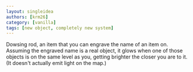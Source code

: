 ```yaml
---
layout: singleidea
authors: [krm26]
category: [vanilla]
tags: [new object, completely new system]
---
```

Dowsing rod, an item that you can engrave the name of an item on. Assuming the
engraved name is a real object, it glows when one of those objects is on the
same level as you, getting brighter the closer you are to it. (It doesn't
actually emit light on the map.)
